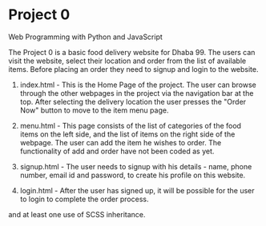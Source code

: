 # Project 0

Web Programming with Python and JavaScript


The Project 0 is a basic food delivery website for Dhaba 99.
The users can visit the website, select their location and order from the list of available items.
Before placing an order they need to signup and login to the website.

1. index.html - This is the Home Page of the project. The user can browse through the other webpages in the project via the navigation bar at the top. After selecting the delivery location the user presses the "Order Now" button to move to the item menu page.

2. menu.html - This page consists of the list of categories of the food items on the left side, and the list of items on the right side of the webpage. The user can add the item he wishes to order. The functionality of add and order have not been coded as yet.

3. signup.html - The user needs to signup with his details - name, phone number, email id and password, to create his profile on this website.        

4. login.html - After the user has signed up, it will be possible for the user to login to complete the order process.


 and at least one use of SCSS inheritance.
